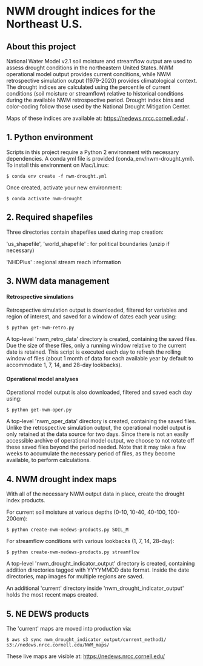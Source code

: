 # NWM drought indices for the Northeast U.S.

## About this project
National Water Model v2.1 soil moisture and streamflow output are used to assess drought conditions in the northeastern United States. NWM operational model output provides current conditions, while NWM retrospective simulation output (1979-2020) provides climatological context. The drought indices are calculated using the percentile of current conditions (soil moisture or streamflow) relative to historical conditions during the available NWM retrospective period. Drought index bins and color-coding follow those used by the National Drought Mitigation Center.

Maps of these indices are available at: https://nedews.nrcc.cornell.edu/ .

## 1. Python environment
Scripts in this project require a Python 2 environment with necessary dependencies. A conda yml file is provided (conda_env/nwm-drought.yml). To install this environment on Mac/Linux:

```shell
$ conda env create -f nwm-drought.yml
```

Once created, activate your new environment:

```shell
$ conda activate nwm-drought
```

## 2. Required shapefiles
Three directories contain shapefiles used during map creation:

'us_shapefile', 'world_shapefile' : for political boundaries (unzip if necessary)

'NHDPlus' : regional stream reach information

## 3. NWM data management
#### Retrospective simulations
Retrospective simulation output is downloaded, filtered for variables and region of interest, and saved for a window of dates each year using:

```shell
$ python get-nwm-retro.py
```

A top-level 'nwm_retro_data' directory is created, containing the saved files. Due the size of these files, only a running window relative to the current date is retained. This script is executed each day to refresh the rolling window of files (about 1 month of data for each available year by default to accommodate 1, 7, 14, and 28-day lookbacks).

#### Operational model analyses
Operational model output is also downloaded, filtered and saved each day using:

```shell
$ python get-nwm-oper.py
```

A top-level 'nwm_oper_data' directory is created, containing the saved files. Unlike the retrospective simulation output, the operational model output is only retained at the data source for two days. Since there is not an easily accessible archive of operational model output, we choose to not rotate off these saved files beyond the period needed. Note that it may take a few weeks to accumulate the necessary period of files, as they become available, to perform calculations.

## 4. NWM drought index maps
With all of the necessary NWM output data in place, create the drought index products.

For current soil moisture at various depths (0-10, 10-40, 40-100, 100-200cm):
```shell
$ python create-nwm-nedews-products.py SOIL_M
```

For streamflow conditions with various lookbacks (1, 7, 14, 28-day):
```shell
$ python create-nwm-nedews-products.py streamflow
```

A top-level 'nwm_drought_indicator_output' directory is created, containing addition directories tagged with YYYYMMDD date format. Inside the date directories, map images for multiple regions are saved.

An additional 'current' directory inside 'nwm_drought_indicator_output' holds the most recent maps created.

## 5. NE DEWS products
The 'current' maps are moved into production via:

```shell
$ aws s3 sync nwm_drought_indicator_output/current_method1/ s3://nedews.nrcc.cornell.edu/NWM_maps/
```

These live maps are visible at:
https://nedews.nrcc.cornell.edu/
